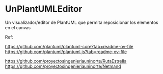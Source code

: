 # UnPlantUMLEditor

Un visualizador/editor de PlantUML que permita reposicionar los elementos en el canvas

Ref:

https://github.com/plantuml/plantuml-core?tab=readme-ov-file
https://github.com/plantuml/plantuml.js?tab=readme-ov-file

https://github.com/proyectosingenieriauninorte/RutaEstrella
https://github.com/proyectosingenieriauninorte/Netmand
